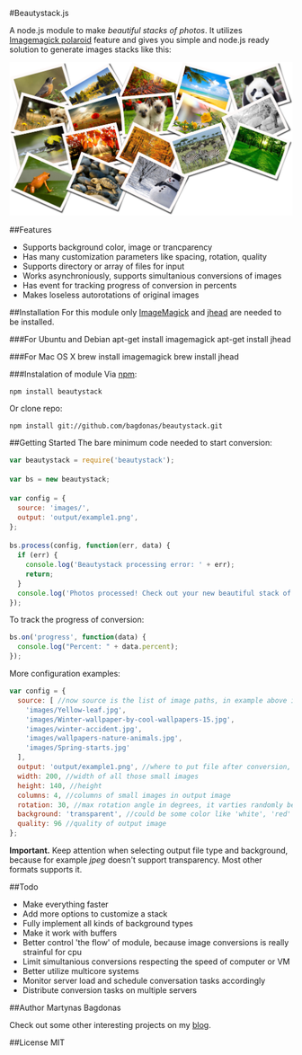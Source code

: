 #Beautystack.js

A node.js module to make *beautiful stacks of photos*. It utilizes [Imagemagick polaroid](http://www.imagemagick.org/Usage/transform/#polaroid) feature and gives you simple and node.js ready solution to generate images stacks like this:

![](https://raw.githubusercontent.com/bagdonas/beautystack/master/docs/images/example1.jpg)

##Features
- Supports background color, image or trancparency
- Has many customization parameters like spacing, rotation, quality
- Supports directory or array of files for input
- Works asynchroniously, supports simultanious conversions of images
- Has event for tracking progress of conversion in percents
- Makes loseless autorotations of original images

##Installation
For this module only [ImageMagick](http://www.imagemagick.org/) and [jhead](http://www.sentex.net/~mwandel/jhead/) are needed to be installed.

###For Ubuntu and Debian
    apt-get install imagemagick
    apt-get install jhead

###For Mac OS X
    brew install imagemagick
    brew install jhead

###Instalation of module
Via [npm](http://www.npmjs.org/):

    npm install beautystack
    
Or clone repo:

    npm install git://github.com/bagdonas/beautystack.git

##Getting Started
The bare minimum code needed to start conversion:
```js
var beautystack = require('beautystack');

var bs = new beautystack;

var config = {
  source: 'images/',
  output: 'output/example1.png',
};

bs.process(config, function(err, data) {
  if (err) {
    console.log('Beautystack processing error: ' + err);
    return;
  }
  console.log('Photos processed! Check out your new beautiful stack of photos: ' + data.output);
});
```
To track the progress of conversion:
```js
bs.on('progress', function(data) {
  console.log("Percent: " + data.percent);
});
```
More configuration examples:
```js
var config = {
  source: [ //now source is the list of image paths, in example above it was directory
    'images/Yellow-leaf.jpg',
    'images/Winter-wallpaper-by-cool-wallpapers-15.jpg',
    'images/winter-accident.jpg',
    'images/wallpapers-nature-animals.jpg',
    'images/Spring-starts.jpg'
  ],
  output: 'output/example1.png', //where to put file after conversion, also you can choose file type by changing extension
  width: 200, //width of all those small images
  height: 140, //height
  columns: 4, //columns of small images in output image
  rotation: 30, //max rotation angle in degrees, it varties randomly between minus and plus of this value
  background: 'transparent', //could be some color like 'white', 'red' or image ***STILL WORKING ON THIS
  quality: 96 //quality of output image
};
```
**Important.** Keep attention when selecting output file type and background, because for example *jpeg* doesn't support transparency. Most other formats supports it.

##Todo
- Make everything faster
- Add more options to customize a stack
- Fully implement all kinds of background types
- Make it work with buffers
- Better control 'the flow' of module, because image conversions is really strainful for cpu
 - Limit simultanious conversions respecting the speed of computer or VM
 - Better utilize multicore systems
 - Monitor server load and schedule conversation tasks accordingly
- Distribute conversion tasks on multiple servers

##Author
Martynas Bagdonas

Check out some other interesting projects on my [blog](http://martynas.bagdonas.net/).

##License
MIT

